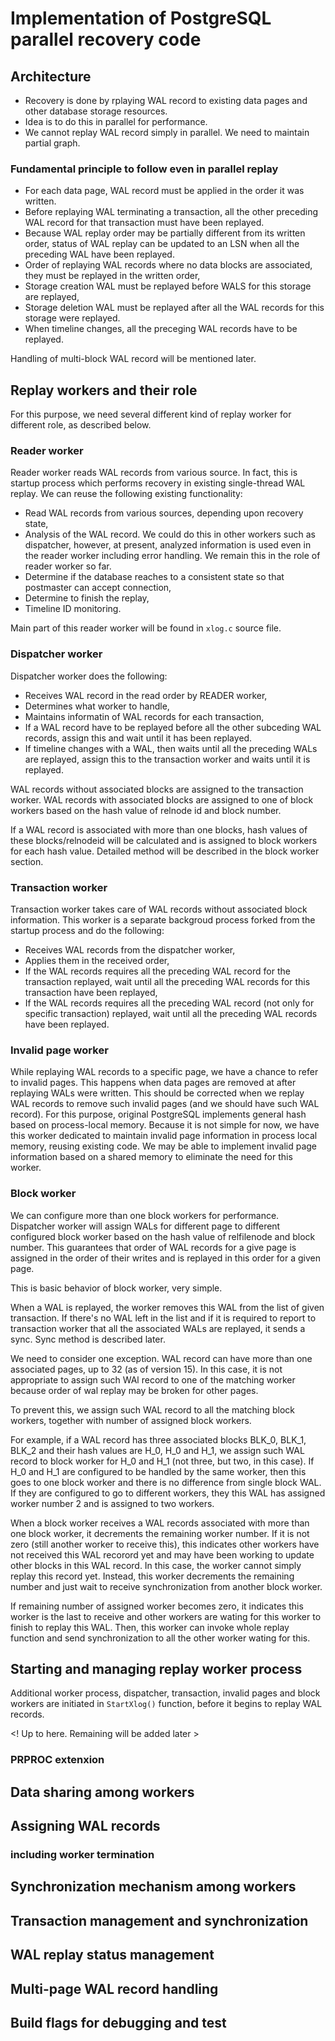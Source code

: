 # Implementation of PostgreSQL parallel recovery code

## Architecture

* Recovery is done by rplaying WAL record to existing data pages and other database storage resources.
* Idea is to do this in parallel for performance.
* We cannot replay WAL record simply in parallel.  We need to maintain partial graph.

### Fundamental principle to follow even in parallel replay

* For each data page, WAL record must be applied in the order it was written.
* Before replaying WAL terminating a transaction, all the other preceding WAL record for that transaction must have been replayed.
* Because WAL replay order may be partially different from its written order, status of WAL replay can be updated to an LSN when all the preceding WAL have been replayed.
* Order of replaying WAL records where no data blocks are associated, they must be replayed in the written order,
* Storage creation WAL must be replayed before WALS for this storage are replayed,
* Storage deletion WAL must be replayed after all the WAL records for this storage were replayed.
* When timeline changes, all the preceging WAL records have to be replayed.

Handling of multi-block WAL record will be mentioned later.

## Replay workers and their role

For this purpose, we need several different kind of replay worker for different role, as described below.

### Reader worker

Reader worker reads WAL records from various source.   In fact, this is startup process which performs recovery in existing single-thread WAL replay.   We can reuse the following existing functionality:

* Read WAL records from various sources, depending upon recovery state,
* Analysis of the WAL record.   We could do this in other workers such as dispatcher, however, at present, analyzed information is used even in the reader worker including error handling.   We remain this in the role of reader worker so far.
* Determine if the database reaches to a consistent state so that postmaster can accept connection,
* Determine to finish the replay,
* Timeline ID monitoring.

Main part of this reader worker will be found in `xlog.c` source file.

### Dispatcher worker

Dispatcher worker does the following:

* Receives WAL record in the read order by READER worker,
* Determines what worker to handle,
* Maintains informatin of WAL records for each transaction,
* If a WAL record have to be replayed before all the other subceding WAL records, assign this and wait until it has been replayed.
* If timeline changes with a WAL, then waits until all the preceding WALs are replayed, assign this to the transaction worker and waits until it is replayed.

WAL records without associated blocks are assigned to the transaction worker.   WAL records with associated blocks are assigned to one of block workers based on the hash value of relnode id and block number.

If a WAL record is associated with more than one blocks, hash values of these blocks/relnodeid will be calculated and is assigned to block workers for each hash value.   Detailed method will be described in the block worker section.

### Transaction worker

Transaction worker takes care of WAL records without associated block information.   This worker is a separate backgroud process forked from the startup process and do the following:

* Receives WAL records from the dispatcher worker,
* Applies them in the received order,
* If the WAL records requires all the preceding WAL record for the transaction replayed, wait until all the preceding WAL records for this transaction have been replayed,
* If the WAL records requires all the preceding WAL record (not only for specific transaction) replayed, wait until all the preceding WAL records have been replayed.

### Invalid page worker

While replaying WAL records to a specific page, we have a chance to refer to invalid pages.   This happens when data pages are removed at after replaying WALs were written.   This should be corrected when we replay WAL records to remove such invalid pages (and we should have such WAL record).   For this purpose, original PostgreSQL implements general hash based on process-local memory.   Because it is not simple for now, we have this worker dedicated to maintain invalid page information in process local memory, reusing existing code.   We may be able to implement invalid page information based on a shared memory to eliminate the need for this worker.

### Block worker

We can configure more than one block workers for performance.   Dispatcher worker will assign WALs for different page to different configured block worker based on the hash value of relfilenode and block number.   This guarantees that order of WAL records for a give page is assigned in the order of their writes and is replayed in this order for a given page.

This is basic behavior of block worker, very simple.

When a WAL is replayed, the worker removes this WAL from the list of given transaction.   If there's no WAL left in the list and if it is required to report to transaction worker that all the associated WALs are replayed, it sends a sync.   Sync method is described later.

We need to consider one exception.   WAL record can have more than one associated pages, up to 32 (as of version 15).  In this case, it is not appropriate to assign such WAl record to one of the matching worker because order of wal replay may be broken for other pages.

To prevent this, we assign such WAL record to all the matching block workers, together with number of assigned block workers.

For example, if a WAL record has three associated blocks BLK_0, BLK_1, BLK_2 and their hash values are H_0, H_0 and H_1, we assign such WAL record to block worker for H_0 and H_1 (not three, but two, in this case).   If H_0 and H_1 are configured to be handled by the same worker, then this goes to one block worker and there is no difference from single block WAL.  If they are configured to go to different workers, they this WAL has assigned worker number 2 and is assigned to two workers.

When a block worker receives a WAL records associated with more than one block worker, it decrements the remaining worker number.  If it is not zero (still another worker to receive this), this indicates other workers have not received this WAL recorord yet and may have been working to update other blocks in this WAL record.  In this case, the worker cannot simply replay this record yet.  Instead, this worker decrements the remaining number and just wait to receive synchronization from another block worker.

If remaining number of assigned worker becomes zero, it indicates this worker is the last to receive and other workers are wating for this worker to finish to replay this WAL.  Then, this worker can invoke whole replay function and send synchronization to all the other worker wating for this.

## Starting and managing replay worker process

Additional worker process, dispatcher, transaction, invalid pages and block workers are initiated in `StartXlog()` function, before it begins to replay WAL records.

<! Up to here.  Remaining will be added later >

### PRPROC extenxion

## Data sharing among workers

## Assigning WAL records

### including worker termination

## Synchronization mechanism among workers

## Transaction management and synchronization

## WAL replay status management

## Multi-page WAL record handling

## Build flags for debugging and test

